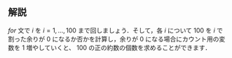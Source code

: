 ## 解説
$for$ 文で $i$ を $i=1, \ldots, 100$ まで回しましょう．そして，各 $i$ について $100$ を $i$ で割った余りが $0$ になるか否かを計算し，余りが $0$ になる場合にカウント用の変数を $1$ 増やしていくと、 $100$ の正の約数の個数を求めることができます．
